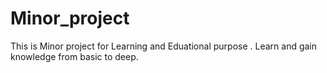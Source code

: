 # Minor_project
This is Minor project for Learning and Eduational purpose . Learn and gain knowledge from basic to deep.
